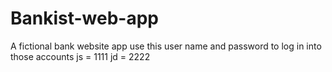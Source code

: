 # Bankist-web-app
A fictional bank website app
use this user name and password to log in into those accounts
js = 1111
jd = 2222

